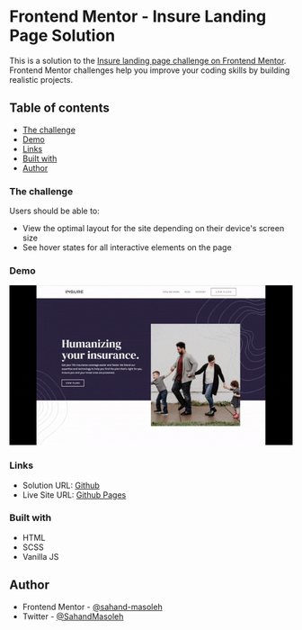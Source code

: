 # Frontend Mentor - Insure Landing Page Solution

This is a solution to the [Insure landing page challenge on Frontend Mentor](https://www.frontendmentor.io/challenges/insure-landing-page-uTU68JV8). Frontend Mentor challenges help you improve your coding skills by building realistic projects.

## Table of contents

- [The challenge](#the-challenge)
- [Demo](#demo)
- [Links](#links)
- [Built with](#built-with)
- [Author](#author)

### The challenge

Users should be able to:

- View the optimal layout for the site depending on their device's screen size
- See hover states for all interactive elements on the page

### Demo

![gif](./demo/screen-capture.gif)

### Links

- Solution URL: [Github](https://github.com/sahand-masoleh/fem-31-insure-landing-page)
- Live Site URL: [Github Pages](https://sahand-masoleh.github.io/fem-31-insure-landing-page)

### Built with

- HTML
- SCSS
- Vanilla JS

## Author

- Frontend Mentor - [@sahand-masoleh](https://www.frontendmentor.io/profile/sahand-masoleh)
- Twitter - [@SahandMasoleh](https://twitter.com/SahandMasoleh)
